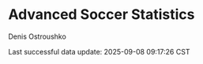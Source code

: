 # Advanced Soccer Statistics
Denis Ostroushko

<!-- gfm -->

Last successful data update: 2025-09-08 09:17:26 CST
